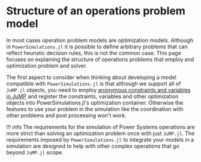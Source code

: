 # Structure of an operations problem model

In most cases operation problem models are optimization models. Although in `PowerSimulations.jl` it is
possible to define arbitrary problems that can reflect heuristic decision rules, this is not the common case. This page focuses on explaining the structure of operations problems that employ and optimization problem and solver.

The first aspect to consider when thinking about developing a model compatible with `PowerSimulations.jl` is that although we support all of `JuMP.jl` objects, you need to employ [anonymous constraints and variables in JuMP](https://jump.dev/JuMP.jl/stable/manual/variables/#anonymous_variables)
and register the constraints, variables and other optimization objects into PowerSimulations.jl's optimization container. Otherwise the features to use your problem in the simulation like the coordination with other problems and post processing won't work.

!!! info
    The requirements for the simulation of Power Systems operations are more strict than solving an optimization problem once with just `JuMP.jl`. The requirements imposed by `PowerSimulations.jl` to integrate your models in a simulation are designed to help with other complex operations that go beyond `JuMP.jl` scope.

